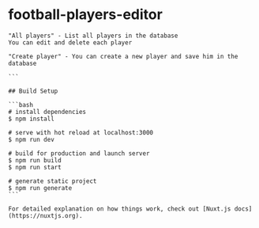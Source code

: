 # football-players-editor

````
"All players" - List all players in the database
You can edit and delete each player

"Create player" - You can create a new player and save him in the database

```

## Build Setup

```bash
# install dependencies
$ npm install

# serve with hot reload at localhost:3000
$ npm run dev

# build for production and launch server
$ npm run build
$ npm run start

# generate static project
$ npm run generate
```

For detailed explanation on how things work, check out [Nuxt.js docs](https://nuxtjs.org).
